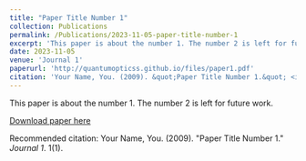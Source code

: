 ```yaml
---
title: "Paper Title Number 1"
collection: Publications
permalink: /Publications/2023-11-05-paper-title-number-1
excerpt: 'This paper is about the number 1. The number 2 is left for future work.'
date: 2023-11-05
venue: 'Journal 1'
paperurl: 'http://quantumopticss.github.io/files/paper1.pdf'
citation: 'Your Name, You. (2009). &quot;Paper Title Number 1.&quot; <i>Journal 1</i>. 1(1).'
---
```

This paper is about the number 1. The number 2 is left for future work.

[Download paper here](http://quantumopticss.github.io/files/paper1.pdf)

Recommended citation: Your Name, You. (2009). "Paper Title Number 1." <i>Journal 1</i>. 1(1).